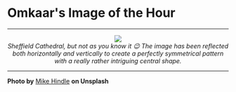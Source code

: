 # Omkaar's Image of the Hour

---

<div align="center">

<a href="https://unsplash.com/photos/architecture-frames-a-bright-open-space-MH3t8BHHGlc">
  <img src="https://images.unsplash.com/photo-1753164682884-047245608dfb?crop=entropy&cs=tinysrgb&fit=max&fm=jpg&ixid=M3w3NjA2Nzh8MHwxfHJhbmRvbXx8fHx8fHx8fDE3NTQwNTY4MDB8&ixlib=rb-4.1.0&q=80&w=1080" style="max-width:100%; height:auto;">
</a>

<br>
<i>Sheffield Cathedral, but not as you know it 😉 The image has been reflected both horizontally and vertically to create a perfectly symmetrical pattern with a really rather intriguing central shape.</i>

</div>

---

**Photo by** [Mike Hindle](https://unsplash.com/@mikehindle) **on Unsplash**
